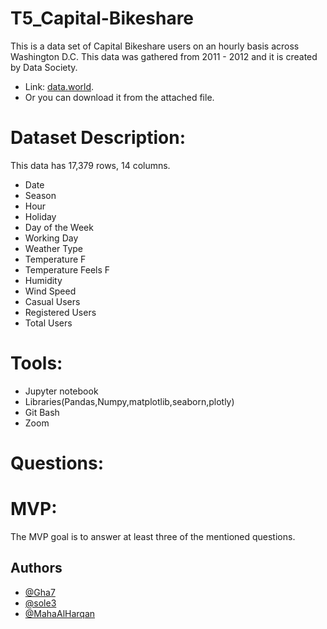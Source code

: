
# T5_Capital-Bikeshare
This is a data set of Capital Bikeshare users on an hourly basis across Washington D.C.
This data was gathered from 2011 - 2012 and it is created by 
Data Society.

- Link: [data.world](https://data.world/data-society/capital-bikeshare-2011-2012).
- Or you can download it from the attached file.

# Dataset Description:
This data has 17,379 rows, 14 columns.

- Date
- Season
- Hour
- Holiday
- Day of the Week
- Working Day
- Weather Type
- Temperature F
- Temperature Feels F
- Humidity
- Wind Speed
- Casual Users
- Registered Users
- Total Users

# Tools:
- Jupyter notebook
- Libraries(Pandas,Numpy,matplotlib,seaborn,plotly)
- Git Bash
- Zoom

# Questions:



# MVP:
The MVP goal is to answer at least three of the mentioned questions.

## Authors

- [@Gha7](https://github.com/Gha7)
- [@sole3](https://github.com/sole3)
- [@MahaAlHarqan](https://github.com/MahaAlHarqan)




